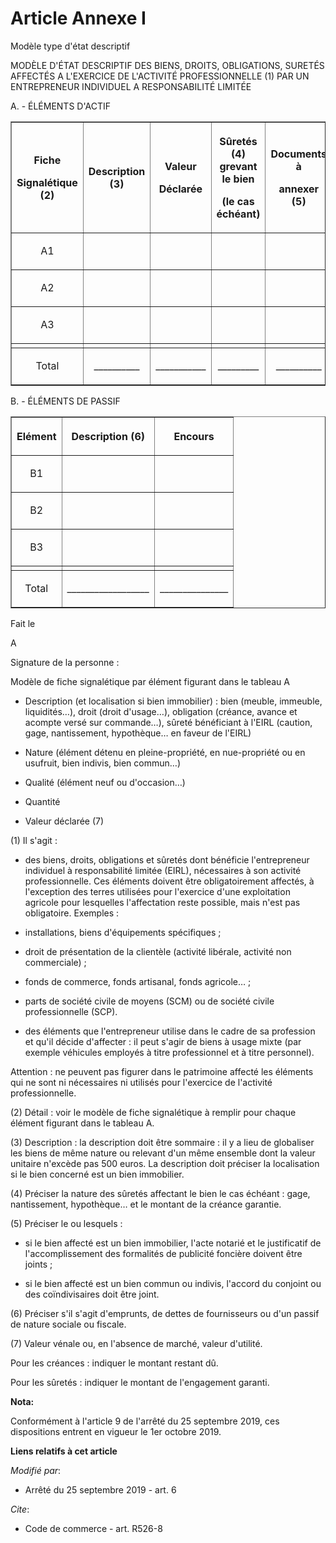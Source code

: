 # Article Annexe I

Modèle type d'état descriptif

MODÈLE D'ÉTAT DESCRIPTIF DES BIENS, DROITS, OBLIGATIONS, SURETÉS AFFECTÉS A L'EXERCICE DE L'ACTIVITÉ PROFESSIONNELLE (1) PAR
UN ENTREPRENEUR INDIVIDUEL A RESPONSABILITÉ LIMITÉE

A. - ÉLÉMENTS D'ACTIF

<table border="1">
  <tbody>
    <tr>
      <th>

Fiche

Signalétique (2)</th>
      <th>

Description (3)</th>
      <th>

Valeur

Déclarée</th>
      <th>

Sûretés (4) grevant le bien

(le cas échéant)</th>
      <th>

Documents à

annexer (5)</th>
    </tr>
    <tr>
      <td align="center">

A1</td>
      <td align="left">
      </td><td align="left">
      </td><td align="left">
      </td><td align="left">
    </td></tr>
    <tr>
      <td align="center">

A2</td>
      <td align="left">
      </td><td align="left">
      </td><td align="left">
      </td><td align="left">
    </td></tr>
    <tr>
      <td align="center">

A3</td>
      <td align="left">
      </td><td align="left">
      </td><td align="left">
      </td><td align="left">
    </td></tr>
    <tr>
      <td align="center">
      </td><td align="center">
      </td><td align="center">
      </td><td align="center">
      </td><td align="center">
    </td></tr>
    <tr>
      <td align="center">

Total</td>
      <td align="center">

__________</td>
      <td align="center">

___________</td>
      <td align="center">

_________</td>
      <td align="center">

__________</td>
    </tr>
  </tbody>
</table>

B. - ÉLÉMENTS DE PASSIF

<table border="1">
  <tbody>
    <tr>
      <th>

Elément</th>
      <th>

Description (6)</th>
      <th>

Encours</th>
    </tr>
    <tr>
      <td align="center">

B1</td>
      <td align="left">
      </td><td align="left">
    </td></tr>
    <tr>
      <td align="center">

B2</td>
      <td align="left">
      </td><td align="left">
    </td></tr>
    <tr>
      <td align="center">

B3</td>
      <td align="left">
      </td><td align="left">
    </td></tr>
    <tr>
      <td align="center">
      </td><td align="center">
      </td><td align="center">
    </td></tr>
    <tr>
      <td align="center">

Total</td>
      <td align="center">

__________________</td>
      <td align="center">

_______________</td>
    </tr>
  </tbody>
</table>

Fait le

A

Signature de la personne :

Modèle de fiche signalétique par élément figurant dans le tableau A

- Description (et localisation si bien immobilier) : bien (meuble, immeuble, liquidités…), droit (droit d'usage…), obligation
(créance, avance et acompte versé sur commande…), sûreté bénéficiant à l'EIRL (caution, gage, nantissement, hypothèque… en
faveur de l'EIRL)

- Nature (élément détenu en pleine-propriété, en nue-propriété ou en usufruit, bien indivis, bien commun…)

- Qualité (élément neuf ou d'occasion…)

- Quantité

- Valeur déclarée (7)

(1) Il s'agit :

- des biens, droits, obligations et sûretés dont bénéficie l'entrepreneur individuel à responsabilité limitée (EIRL),
nécessaires à son activité professionnelle. Ces éléments doivent être obligatoirement affectés, à l'exception des terres
utilisées pour l'exercice d'une exploitation agricole pour lesquelles l'affectation reste possible, mais n'est pas
obligatoire. Exemples :

- installations, biens d'équipements spécifiques ;

- droit de présentation de la clientèle (activité libérale, activité non commerciale) ;

- fonds de commerce, fonds artisanal, fonds agricole… ;

- parts de société civile de moyens (SCM) ou de société civile professionnelle (SCP).

- des éléments que l'entrepreneur utilise dans le cadre de sa profession et qu'il décide d'affecter : il peut s'agir de biens
à usage mixte (par exemple véhicules employés à titre professionnel et à titre personnel).

Attention : ne peuvent pas figurer dans le patrimoine affecté les éléments qui ne sont ni nécessaires ni utilisés pour
l'exercice de l'activité professionnelle.

(2) Détail : voir le modèle de fiche signalétique à remplir pour chaque élément figurant dans le tableau A.

(3) Description : la description doit être sommaire : il y a lieu de globaliser les biens de même nature ou relevant d'un
même ensemble dont la valeur unitaire n'excède pas 500 euros. La description doit préciser la localisation si le bien
concerné est un bien immobilier.

(4) Préciser la nature des sûretés affectant le bien le cas échéant : gage, nantissement, hypothèque… et le montant de la
créance garantie.

(5) Préciser le ou lesquels :

- si le bien affecté est un bien immobilier, l'acte notarié et le justificatif de l'accomplissement des formalités de
publicité foncière doivent être joints ;

- si le bien affecté est un bien commun ou indivis, l'accord du conjoint ou des coïndivisaires doit être joint.

(6) Préciser s'il s'agit d'emprunts, de dettes de fournisseurs ou d'un passif de nature sociale ou fiscale.

(7) Valeur vénale ou, en l'absence de marché, valeur d'utilité.

Pour les créances : indiquer le montant restant dû.

Pour les sûretés : indiquer le montant de l'engagement garanti.

**Nota:**

Conformément à l'article 9 de l'arrêté du 25 septembre 2019, ces dispositions entrent en vigueur le 1er octobre 2019.

**Liens relatifs à cet article**

_Modifié par_:

  - Arrêté du 25 septembre 2019 - art. 6

_Cite_:

  - Code de commerce - art. R526-8
